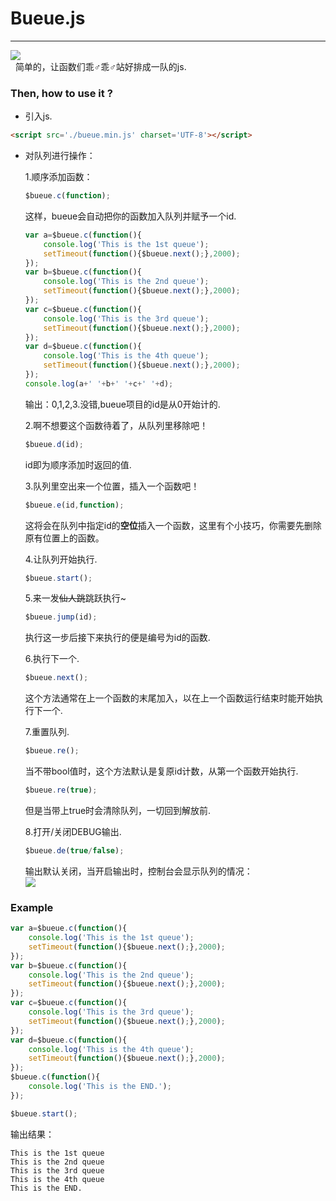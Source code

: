 # Bueue.js  
--------------------------
![](https://ww2.sinaimg.cn/large/ed039e1fgy1fxjiru7owwj20m808ca9z)  
&nbsp;&nbsp;简单的，让函数们乖♂乖♂站好排成一队的js.  

### Then, how to use it ?  
* 引入js.
```html
<script src='./bueue.min.js' charset='UTF-8'></script>  
```
* 对队列进行操作：  

  1.顺序添加函数：  
  ```javascript
  $bueue.c(function);  
  ```
  这样，bueue会自动把你的函数加入队列并赋予一个id.  
  ```javascript
  var a=$bueue.c(function(){
	  console.log('This is the 1st queue');
	  setTimeout(function(){$bueue.next();},2000);
  });
  var b=$bueue.c(function(){
	  console.log('This is the 2nd queue');
	  setTimeout(function(){$bueue.next();},2000);
  });
  var c=$bueue.c(function(){
	  console.log('This is the 3rd queue');
	  setTimeout(function(){$bueue.next();},2000);
  });
  var d=$bueue.c(function(){
	  console.log('This is the 4th queue');
	  setTimeout(function(){$bueue.next();},2000);
  });
  console.log(a+' '+b+' '+c+' '+d);
  ```
  输出：0,1,2,3.没错,bueue项目的id是从0开始计的.  
  
  2.啊不想要这个函数待着了，从队列里移除吧！  
  ```javascript
  $bueue.d(id);  
  ```
  id即为顺序添加时返回的值.  
  
  3.队列里空出来一个位置，插入一个函数吧！  
  ```javascript
  $bueue.e(id,function);  
  ```
  这将会在队列中指定id的**空位**插入一个函数，这里有个小技巧，你需要先删除原有位置上的函数。  
  
  4.让队列开始执行.  
  ```javascript
  $bueue.start();  
  ```
  
  5.来一发<del>仙人跳</del>跳跃执行~  
  ```javascript
  $bueue.jump(id);  
  ```
  执行这一步后接下来执行的便是编号为id的函数.  
  
  6.执行下一个.  
  ```javascript
  $bueue.next();  
  ```
  这个方法通常在上一个函数的末尾加入，以在上一个函数运行结束时能开始执行下一个.  
  
  7.重置队列.  
  ```javascript
  $bueue.re();  
  ```
  当不带bool值时，这个方法默认是复原id计数，从第一个函数开始执行.  
  ```javascript
  $bueue.re(true);  
  ```
  但是当带上true时会清除队列，一切回到解放前.  
  
  8.打开/关闭DEBUG输出.  
  ```javascript
  $bueue.de(true/false);  
  ```
  输出默认关闭，当开启输出时，控制台会显示队列的情况：  
  ![](https://ww2.sinaimg.cn/large/ed039e1fgy1fxjmpupt9nj20bp0k4jry)  
  
### Example  
```javascript
var a=$bueue.c(function(){
	console.log('This is the 1st queue');
	setTimeout(function(){$bueue.next();},2000);
});
var b=$bueue.c(function(){
	console.log('This is the 2nd queue');
	setTimeout(function(){$bueue.next();},2000);
});
var c=$bueue.c(function(){
	console.log('This is the 3rd queue');
	setTimeout(function(){$bueue.next();},2000);
});
var d=$bueue.c(function(){
	console.log('This is the 4th queue');
	setTimeout(function(){$bueue.next();},2000);
});
$bueue.c(function(){
	console.log('This is the END.');
});

$bueue.start();
```
输出结果： 
```
This is the 1st queue
This is the 2nd queue
This is the 3rd queue
This is the 4th queue
This is the END.
```
